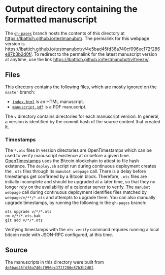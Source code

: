# Output directory containing the formatted manuscript

The [`gh-pages`](https://github.com/lbattich/testmanubot/tree/gh-pages) branch hosts the contents of this directory at <https://lbattich.github.io/testmanubot/>.
The permalink for this webpage version is <https://lbattich.github.io/testmanubot/v/4e5bad45fd36a740cf096ec172f286e87b3b2d0f/>.
To redirect to the permalink for the latest manuscript version at anytime, use the link <https://lbattich.github.io/testmanubot/v/freeze/>.

## Files

This directory contains the following files, which are mostly ignored on the `master` branch:

+ [`index.html`](index.html) is an HTML manuscript.
+ [`manuscript.pdf`](manuscript.pdf) is a PDF manuscript.

The `v` directory contains directories for each manuscript version.
In general, a version is identified by the commit hash of the source content that created it.

### Timestamps

The `*.ots` files in version directories are OpenTimestamps which can be used to verify manuscript existence at or before a given time.
[OpenTimestamps](https://opentimestamps.org/) uses the Bitcoin blockchain to attest to file hash existence.
The `deploy.sh` script run during continuous deployment creates the `.ots` files through its `manubot webpage` call.
There is a delay before timestamps get confirmed by a Bitcoin block.
Therefore, `.ots` files are initially incomplete and should be upgraded at a later time, so that they no longer rely on the availability of a calendar server to verify.
The `manubot webpage` call during continuous deployment identifies files matched by `webpage/v/**/*.ots` and attempts to upgrade them.
You can also manually upgrade timestamps, by running the following in the `gh-pages` branch:

```shell
ots upgrade v/*/*.ots
rm v/*/*.ots.bak
git add v/*/*.ots
```

Verifying timestamps with the `ots verify` command requires running a local bitcoin node with JSON-RPC configured, at this time.

## Source

The manuscripts in this directory were built from
[`4e5bad45fd36a740cf096ec172f286e87b3b2d0f`](https://github.com/lbattich/testmanubot/commit/4e5bad45fd36a740cf096ec172f286e87b3b2d0f).
